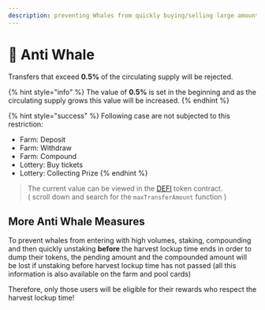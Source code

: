 ```yaml
---
description: preventing Whales from quickly buying/selling large amounts (pump & dump)
---
```


# 🐋 Anti Whale

Transfers that exceed **0.5%** of the circulating supply will be rejected.

{% hint style="info" %}
The value of **0.5%** is set in the beginning and as the circulating supply grows this value will be increased.
{% endhint %}

{% hint style="success" %}
Following case are not subjected to this restriction:

* Farm: Deposit
* Farm: Withdraw
* Farm: Compound
* Lottery: Buy tickets
* Lottery: Collecting Prize
{% endhint %}

> The current value can be viewed in the [DEFI](https://testnet.bscscan.com/address/0x8a5a76401ada8998603d982d8343752fec75972b#readContract) token contract.  
> \( scroll down and search for the `maxTransferAmount` function \)

## More Anti Whale Measures

To prevent whales from entering with high volumes, staking, compounding and then quickly unstaking **before** the harvest lockup time ends in order to dump their tokens, the pending amount and the compounded amount will be lost if unstaking before harvest lockup time has not passed \(all this information is also available on the farm and pool cards\)

Therefore, only those users will be eligible for their rewards who respect the harvest lockup time!

